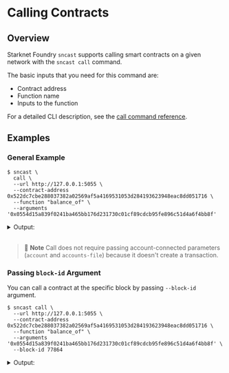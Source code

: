 # Calling Contracts

## Overview

Starknet Foundry `sncast` supports calling smart contracts on a given network with the `sncast call` command.

The basic inputs that you need for this command are:

- Contract address
- Function name
- Inputs to the function

For a detailed CLI description, see the [call command reference](../appendix/sncast/call.md).

## Examples

### General Example

```shell
$ sncast \
  call \
  --url http://127.0.0.1:5055 \
  --contract-address 0x522dc7cbe288037382a02569af5a4169531053d284193623948eac8dd051716 \
  --function "balance_of" \
  --arguments '0x0554d15a839f0241ba465bb176d231730c01cf89cdcb95fe896c51d4a6f4bb8f'
```

<details>
<summary>Output:</summary>

```shell
command: call
response: [0x1, 0x0]
```
</details>
<br>

> 📝 **Note**
> Call does not require passing account-connected parameters (`account` and `accounts-file`) because it doesn't create a transaction.

### Passing `block-id` Argument

You can call a contract at the specific block by passing `--block-id` argument.

```shell
$ sncast call \
  --url http://127.0.0.1:5055 \
  --contract-address 0x522dc7cbe288037382a02569af5a4169531053d284193623948eac8dd051716 \
  --function "balance_of" \
  --arguments '0x0554d15a839f0241ba465bb176d231730c01cf89cdcb95fe896c51d4a6f4bb8f' \
  --block-id 77864
```

<details>
<summary>Output:</summary>

```shell
command: call
response: [0x0, 0x0]
```
</details>
